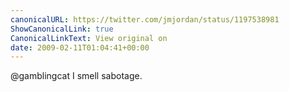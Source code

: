 ```yaml
---
canonicalURL: https://twitter.com/jmjordan/status/1197538981
ShowCanonicalLink: true
CanonicalLinkText: View original on
date: 2009-02-11T01:04:41+00:00
---
```

@gamblingcat I smell sabotage.